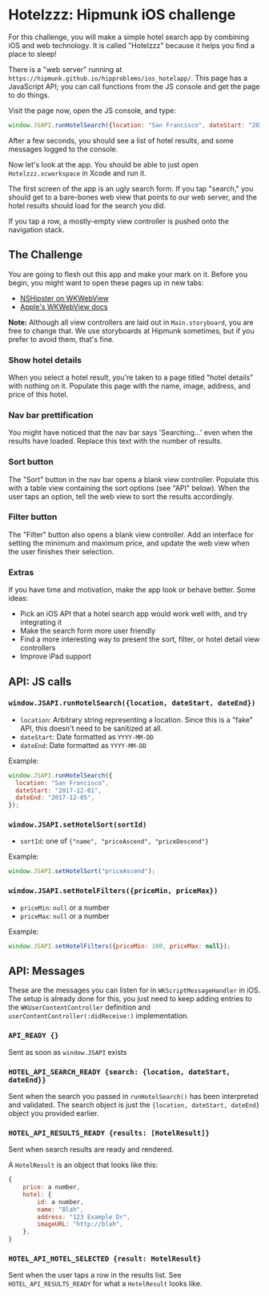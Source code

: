 # Hotelzzz: Hipmunk iOS challenge

For this challenge, you will make a simple hotel search app by combining iOS and web technology. It is called "Hotelzzz" because it helps you find a place to sleep!

There is a "web server" running at `https://hipmunk.github.io/hipproblems/ios_hotelapp/`.
This page has a JavaScript API; you can call functions from the JS console and get the page to do things.

Visit the page now, open the JS console, and type:

```js
window.JSAPI.runHotelSearch({location: "San Francisco", dateStart: "2017-12-01", dateEnd: "2017-12-05"});
```

After a few seconds, you should see a list of hotel results, and some messages logged to the console.

Now let's look at the app. You should be able to just open `Hotelzzz.xcworkspace` in Xcode and run it.

The first screen of the app is an ugly search form. If you tap "search," you should get to a bare-bones web view that points to our web server, and the hotel results should load for the search you did.

If you tap a row, a mostly-empty view controller is pushed onto the navigation stack.

## The Challenge

You are going to flesh out this app and make your mark on it. Before you begin, you might want to open these pages up in new tabs:

* [NSHipster on WKWebView](http://nshipster.com/wkwebkit/)
* [Apple's WKWebView docs](https://developer.apple.com/reference/webkit/wkwebview)

**Note:** Although all view controllers are laid out in `Main.storyboard`, you are free to change that. We use storyboards at Hipmunk sometimes, but if you prefer to avoid them, that's fine.

### Show hotel details

When you select a hotel result, you're taken to a page titled "hotel details" with nothing on it. Populate this page with the name, image, address, and price of this hotel.

### Nav bar prettification

You might have noticed that the nav bar says 'Searching...' even when the results have loaded. Replace this text with the number of results.

### Sort button

The "Sort" button in the nav bar opens a blank view controller. Populate this with a table view containing the sort options (see "API" below). When the user taps an option, tell the web view to sort the results accordingly.

### Filter button

The "Filter" button also opens a blank view controller. Add an interface for setting the minimum and maximum price, and update the web view when the user finishes their selection.

### Extras

If you have time and motivation, make the app look or behave better. Some ideas:
* Pick an iOS API that a hotel search app would work well with, and try integrating it
* Make the search form more user friendly
* Find a more interesting way to present the sort, filter, or hotel detail view controllers
* Improve iPad support

## API: JS calls

### `window.JSAPI.runHotelSearch({location, dateStart, dateEnd})`

* `location`: Arbitrary string representing a location. Since this is a "fake" API, this doesn't need to be sanitized at all.
* `dateStart`: Date formatted as `YYYY-MM-DD`
* `dateEnd`: Date formatted as `YYYY-MM-DD`

Example:

```js
window.JSAPI.runHotelSearch({
  location: "San Francisco",
  dateStart: "2017-12-01",
  dateEnd: "2017-12-05",
});
```

### `window.JSAPI.setHotelSort(sortId)`

* `sortId`: one of `{"name", "priceAscend", "priceDescend"}`

Example:

```js
window.JSAPI.setHotelSort("priceAscend");
```

### `window.JSAPI.setHotelFilters({priceMin, priceMax})`

* `priceMin`: `null` or a number
* `priceMax`: `null` or a number

Example:

```js
window.JSAPI.setHotelFilters({priceMin: 100, priceMax: null});
```

## API: Messages

These are the messages you can listen for in `WKScriptMessageHandler` in iOS. The setup is already done for this, you just need to keep adding entries to the `WKUserContentController` definition and `userContentController(:didReceive:)` implementation.

### `API_READY {}`

Sent as soon as `window.JSAPI` exists

### `HOTEL_API_SEARCH_READY {search: {location, dateStart, dateEnd}}`

Sent when the search you passed in `runHotelSearch()` has been interpreted and validated. The search object is just the `{location, dateStart, dateEnd}` object you provided earlier.

### `HOTEL_API_RESULTS_READY {results: [HotelResult]}`

Sent when search results are ready and rendered.

A `HotelResult` is an object that looks like this:

```js
{
    price: a number,
    hotel: {
        id: a number,
        name: "Blah",
        address: "123 Example Dr",
        imageURL: "http://blah",
    },
}
```

### `HOTEL_API_HOTEL_SELECTED {result: HotelResult}`

Sent when the user taps a row in the results list. See `HOTEL_API_RESULTS_READY` for what a `HotelResult` looks like.